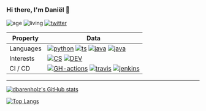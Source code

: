 ### Hi there, I'm Daniël 👋
![age](https://img.shields.io/badge/age-22-blue?style=for-the-badge)
![living](https://img.shields.io/badge/living-eindhoven-blue?style=for-the-badge)
[![twitter](https://img.shields.io/twitter/follow/dbarenholz?color=blue&logo=twitter&style=for-the-badge)](https://twitter.com/dbarenholz)


Property                 | Data  
-------------------------|------
Languages          | [![python](https://img.shields.io/badge/-Python-blue?style=for-the-badge&logo=Python&logoColor=white)](#) [![ts](https://img.shields.io/badge/-Typescript-blue?style=for-the-badge&logo=TypeScript&logoColor=white)](#) [![java](https://img.shields.io/badge/-Java-blue?style=for-the-badge&logo=JAVA&logoColor=white)](#) [![java](https://img.shields.io/badge/-LaTeX-blue?style=for-the-badge&logo=Latex&logoColor=white)](#)
Interests          | [![CS](https://img.shields.io/badge/-Computer%20Science-green?style=for-the-badge&logoColor=white)](#) [![DEV](https://img.shields.io/badge/-Software%20Development-orange?style=for-the-badge&logoColor=white)](#)
CI / CD                  | [![GH-actions](https://img.shields.io/badge/-GH%20Actions-2088FF?style=for-the-badge&logo=Github-Actions&logoColor=white)](#) [![travis](https://img.shields.io/badge/-Travis-blue?style=for-the-badge&logo=Travis-CI&logoColor=white)](#) [![jenkins](https://img.shields.io/badge/-Jenkins-blue?style=for-the-badge&logo=Jenkins&logoColor=white)](#) 


----

[![dbarenholz's GitHub stats](https://github-readme-stats.vercel.app/api?username=dbarenholz)](https://github.com/dbarenholz)

[![Top Langs](https://github-readme-stats.vercel.app/api/top-langs/?username=dbarenholz)](https://github.com/dbarenholz)